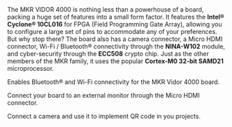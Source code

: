 <FeatureDescription>
The MKR VIDOR 4000 is nothing less than a powerhouse of a board, packing a huge set of features into a small form factor. It features the <b>Intel® Cyclone® 10CL016</b> for FPGA (Field Programming Gate Array), allowing you to configure a large set of pins to accommodate any of your preferences. But why stop there? The board also has a camera connector, a Micro HDMI connector, Wi-Fi / Bluetooth® connectivity through the <b>NINA-W102</b> module, and cyber-security through the <b>ECC508</b> crypto chip. Just as the other members of the MKR family, it uses the popular <b>Cortex-M0 32-bit SAMD21</b> microprocessor.
</FeatureDescription>


<FeatureList>

<Feature title="u-blox NINA-W102" image="wifi-bluetooth">

Enables Bluetooth® and Wi-Fi connectivity for the MKR Vidor 4000 board.

  <FeatureLink variant="primary" title="Documentation" url="/tutorials/communication/wifi-nina-examples"/>
  <FeatureLink variant="secondary" title="library" url="https://www.arduino.cc/reference/en/libraries/wifinina/"/>
</Feature>

<Feature title="Micro HDMI connector" image="connection">

Connect your board to an external monitor through the Micro HDMI connector.

  <FeatureLink variant="primary" title="Documentation" url="/tutorials/mkr-vidor-4000/vidor-draw-logo"/>
  <FeatureLink variant="secondary" title="library" url="https://github.com/vidor-libraries/VidorGraphics/blob/master/src/VidorGraphics.h/"/>
</Feature>

<Feature title="MIPI Camera connector" image="camera">

Connect a camera and use it to implement QR code in you projects.

  <FeatureLink variant="primary" title="Documentation" url="/tutorials/mkr-vidor-4000/vidor-qr-recognition"/>
  <FeatureLink variant="secondary" title="library" url="https://github.com/vidor-libraries/VidorGraphics/blob/master/src/VidorGraphics.h"/>
</Feature>


</FeatureList>